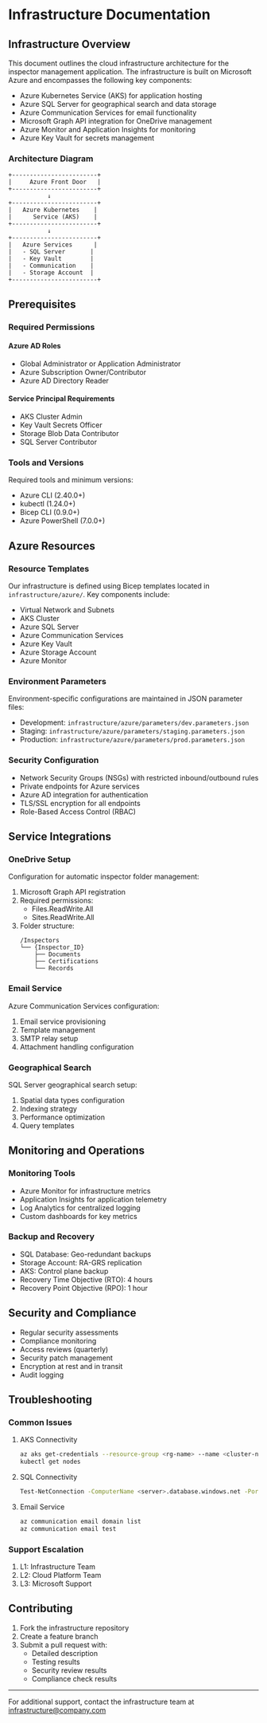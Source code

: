 # Infrastructure Documentation

## Infrastructure Overview

This document outlines the cloud infrastructure architecture for the inspector management application. The infrastructure is built on Microsoft Azure and encompasses the following key components:

- Azure Kubernetes Service (AKS) for application hosting
- Azure SQL Server for geographical search and data storage
- Azure Communication Services for email functionality
- Microsoft Graph API integration for OneDrive management
- Azure Monitor and Application Insights for monitoring
- Azure Key Vault for secrets management

### Architecture Diagram

```ascii
+------------------------+
|     Azure Front Door   |
+------------------------+
           ↓
+------------------------+
|   Azure Kubernetes    |
|      Service (AKS)    |
+------------------------+
           ↓
+------------------------+
|   Azure Services      |
|   - SQL Server       |
|   - Key Vault        |
|   - Communication    |
|   - Storage Account  |
+------------------------+
```

## Prerequisites

### Required Permissions

#### Azure AD Roles
- Global Administrator or Application Administrator
- Azure Subscription Owner/Contributor
- Azure AD Directory Reader

#### Service Principal Requirements
- AKS Cluster Admin
- Key Vault Secrets Officer
- Storage Blob Data Contributor
- SQL Server Contributor

### Tools and Versions

Required tools and minimum versions:
- Azure CLI (2.40.0+)
- kubectl (1.24.0+)
- Bicep CLI (0.9.0+)
- Azure PowerShell (7.0.0+)

## Azure Resources

### Resource Templates

Our infrastructure is defined using Bicep templates located in `infrastructure/azure/`. Key components include:

- Virtual Network and Subnets
- AKS Cluster
- Azure SQL Server
- Azure Communication Services
- Azure Key Vault
- Azure Storage Account
- Azure Monitor

### Environment Parameters

Environment-specific configurations are maintained in JSON parameter files:
- Development: `infrastructure/azure/parameters/dev.parameters.json`
- Staging: `infrastructure/azure/parameters/staging.parameters.json`
- Production: `infrastructure/azure/parameters/prod.parameters.json`

### Security Configuration

- Network Security Groups (NSGs) with restricted inbound/outbound rules
- Private endpoints for Azure services
- Azure AD integration for authentication
- TLS/SSL encryption for all endpoints
- Role-Based Access Control (RBAC)

## Service Integrations

### OneDrive Setup

Configuration for automatic inspector folder management:

1. Microsoft Graph API registration
2. Required permissions:
   - Files.ReadWrite.All
   - Sites.ReadWrite.All
3. Folder structure:
   ```
   /Inspectors
   └── {Inspector_ID}
       ├── Documents
       ├── Certifications
       └── Records
   ```

### Email Service

Azure Communication Services configuration:

1. Email service provisioning
2. Template management
3. SMTP relay setup
4. Attachment handling configuration

### Geographical Search

SQL Server geographical search setup:

1. Spatial data types configuration
2. Indexing strategy
3. Performance optimization
4. Query templates

## Monitoring and Operations

### Monitoring Tools

- Azure Monitor for infrastructure metrics
- Application Insights for application telemetry
- Log Analytics for centralized logging
- Custom dashboards for key metrics

### Backup and Recovery

- SQL Database: Geo-redundant backups
- Storage Account: RA-GRS replication
- AKS: Control plane backup
- Recovery Time Objective (RTO): 4 hours
- Recovery Point Objective (RPO): 1 hour

## Security and Compliance

- Regular security assessments
- Compliance monitoring
- Access reviews (quarterly)
- Security patch management
- Encryption at rest and in transit
- Audit logging

## Troubleshooting

### Common Issues

1. AKS Connectivity
   ```bash
   az aks get-credentials --resource-group <rg-name> --name <cluster-name>
   kubectl get nodes
   ```

2. SQL Connectivity
   ```bash
   Test-NetConnection -ComputerName <server>.database.windows.net -Port 1433
   ```

3. Email Service
   ```bash
   az communication email domain list
   az communication email test
   ```

### Support Escalation

1. L1: Infrastructure Team
2. L2: Cloud Platform Team
3. L3: Microsoft Support

## Contributing

1. Fork the infrastructure repository
2. Create a feature branch
3. Submit a pull request with:
   - Detailed description
   - Testing results
   - Security review results
   - Compliance check results

---

For additional support, contact the infrastructure team at infrastructure@company.com